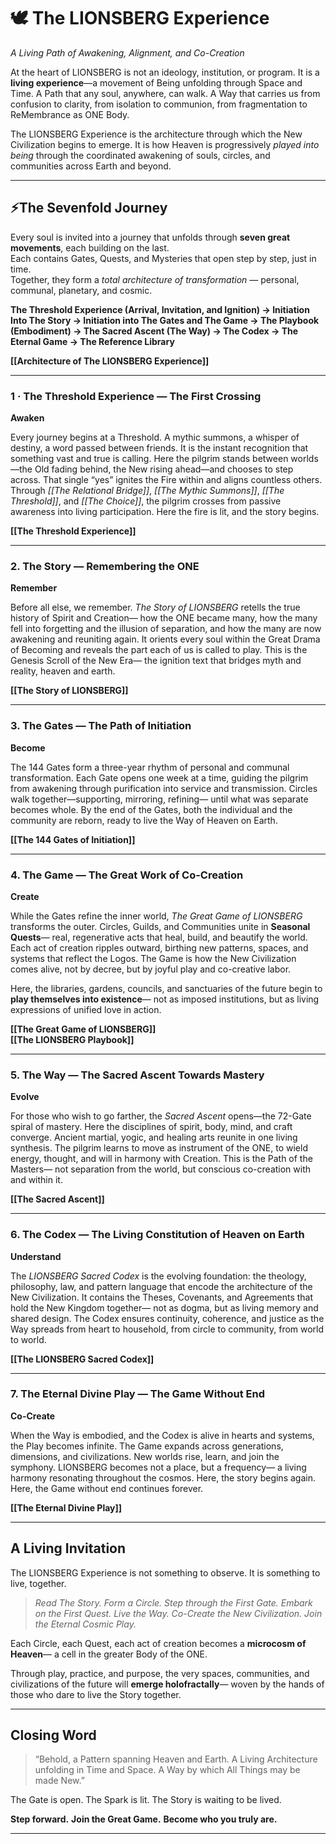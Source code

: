 # 🕊️ **The LIONSBERG Experience**

_A Living Path of Awakening, Alignment, and Co-Creation_

At the heart of LIONSBERG is not an ideology, institution, or program.
It is a **living experience**—a movement of Being unfolding through Space and Time.
A Path that any soul, anywhere, can walk.
A Way that carries us from confusion to clarity, from isolation to communion, from fragmentation to ReMembrance as ONE Body.

The LIONSBERG Experience is the architecture through which the New Civilization begins to emerge.
It is how Heaven is progressively _played into being_ through the coordinated awakening of souls, circles, and communities across Earth and beyond.

---

## **⚡️The Sevenfold Journey**

Every soul is invited into a journey that unfolds through **seven great movements**, each building on the last.  
Each contains Gates, Quests, and Mysteries that open step by step, just in time.  
Together, they form a _total architecture of transformation_ — personal, communal, planetary, and cosmic.

**The Threshold Experience (Arrival, Invitation, and Ignition) → Initiation Into The Story  → Initiation into The Gates and The Game → The Playbook (Embodiment) → The Sacred Ascent (The Way) → The Codex → The Eternal Game → The Reference Library**

**[[Architecture of The LIONSBERG Experience]]**

---

### **1 · The Threshold Experience — The First Crossing**

**Awaken**

Every journey begins at a Threshold.
A mythic summons, a whisper of destiny, a word passed between friends.
It is the instant recognition that something vast and true is calling.
Here the pilgrim stands between worlds—the Old fading behind, the New rising ahead—and chooses to step across.
That single “yes” ignites the Fire within and aligns countless others.
Through _[[The Relational Bridge]]_, _[[The Mythic Summons]]_, _[[The Threshold]]_, and _[[The Choice]]_,
the pilgrim crosses from passive awareness into living participation.
Here the fire is lit, and the story begins.

**[[The Threshold Experience]]**

---

### **2. The Story — Remembering the ONE**

**Remember**

Before all else, we remember.
_The Story of LIONSBERG_ retells the true history of Spirit and Creation—
how the ONE became many,
how the many fell into forgetting and the illusion of separation,
and how the many are now awakening and reuniting again.
It orients every soul within the Great Drama of Becoming
and reveals the part each of us is called to play.
This is the Genesis Scroll of the New Era—
the ignition text that bridges myth and reality, heaven and earth.

**[[The Story of LIONSBERG]]**  

---

### **3. The Gates — The Path of Initiation**  

**Become**

The 144 Gates form a three-year rhythm of personal and communal transformation.
Each Gate opens one week at a time,
guiding the pilgrim from awakening through purification into service and transmission.
Circles walk together—supporting, mirroring, refining—
until what was separate becomes whole.
By the end of the Gates, both the individual and the community are reborn,
ready to live the Way of Heaven on Earth.

**[[The 144 Gates of Initiation]]**

---

### **4. The Game — The Great Work of Co-Creation**

**Create**

While the Gates refine the inner world,
_The Great Game of LIONSBERG_ transforms the outer.
Circles, Guilds, and Communities unite in **Seasonal Quests**—
real, regenerative acts that heal, build, and beautify the world.
Each act of creation ripples outward,
birthing new patterns, spaces, and systems that reflect the Logos.
The Game is how the New Civilization comes alive,
not by decree, but by joyful play and co-creative labor.
  
Here, the libraries, gardens, councils, and sanctuaries of the future
begin to **play themselves into existence**—
not as imposed institutions,
but as living expressions of unified love in action.

**[[The Great Game of LIONSBERG]]**  
**[[The LIONSBERG Playbook]]**  

---

### **5. The Way — The Sacred Ascent Towards Mastery**

**Evolve**

For those who wish to go farther,
the _Sacred Ascent_ opens—the 72-Gate spiral of mastery.
Here the disciplines of spirit, body, mind, and craft converge.
Ancient martial, yogic, and healing arts reunite in one living synthesis.
The pilgrim learns to move as instrument of the ONE,
to wield energy, thought, and will in harmony with Creation.
This is the Path of the Masters—
not separation from the world, but conscious co-creation with and within it.

**[[The Sacred Ascent]]**

---

### **6. The Codex — The Living Constitution of Heaven on Earth**

**Understand**

The _LIONSBERG Sacred Codex_ is the evolving foundation:
the theology, philosophy, law, and pattern language
that encode the architecture of the New Civilization.
It contains the Theses, Covenants, and Agreements that hold the New Kingdom together—
not as dogma, but as living memory and shared design.
The Codex ensures continuity, coherence, and justice
as the Way spreads from heart to household,
from circle to community,
from world to world.

**[[The LIONSBERG Sacred Codex]]**

---

### **7. The Eternal Divine Play — The Game Without End**

**Co-Create**

When the Way is embodied,
and the Codex is alive in hearts and systems,
the Play becomes infinite.
The Game expands across generations, dimensions, and civilizations.
New worlds rise, learn, and join the symphony.
LIONSBERG becomes not a place, but a frequency—
a living harmony resonating throughout the cosmos.
Here, the story begins again.
Here, the Game without end continues forever.

**[[The Eternal Divine Play]]**

---

## **A Living Invitation**  

The LIONSBERG Experience is not something to observe.
It is something to live, together.

> _Read The Story._
> _Form a Circle._
> _Step through the First Gate._
> _Embark on the First Quest._
> _Live the Way._
> _Co-Create the New Civilization._
> _Join the Eternal Cosmic Play._

Each Circle, each Quest, each act of creation
becomes a **microcosm of Heaven**—
a cell in the greater Body of the ONE.

Through play, practice, and purpose,
the very spaces, communities, and civilizations of the future
will **emerge holofractally**—
woven by the hands of those who dare to live the Story together.

---

## **Closing Word**

  
> “Behold, a Pattern spanning Heaven and Earth.
> A Living Architecture unfolding in Time and Space.
> A Way by which All Things may be made New.”


The Gate is open.
The Spark is lit.
The Story is waiting to be lived.

**Step forward.**
**Join the Great Game.**
**Become who you truly are.**


---
